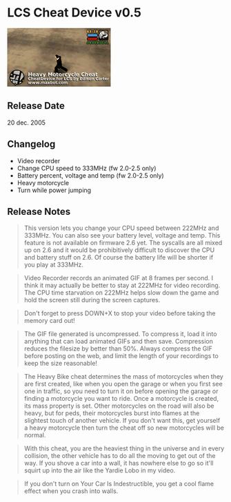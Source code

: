 # LCS Cheat Device v0.5

![Heavy Motorcycle CD v0.5](<../../../../Pictures/LCS/HeavyMotorcycle.gif>)

## Release Date
20 dec. 2005

## Changelog
 - Video recorder
 - Change CPU speed to 333MHz (fw 2.0-2.5 only)
 - Battery percent, voltage and temp (fw 2.0-2.5 only)
 - Heavy motorcycle
 - Turn while power jumping
 
## Release Notes
> This version lets you change your CPU speed between 222MHz and 333MHz. You can also see your battery level, voltage and temp. This feature is not available on firmware 2.6 yet. The syscalls are all mixed up on 2.6 and it would be prohibitively difficult to discover the CPU and battery stuff on 2.6. Of course the battery life will be shorter if you play at 333MHz.

> Video Recorder records an animated GIF at 8 frames per second. I think it may actually be better to stay at 222MHz for video recording. The CPU time starvation on 222MHz helps slow down the game and hold the screen still during the screen captures.

> Don't forget to press DOWN+X to stop your video before taking the memory card out!

> The GIF file generated is uncompressed. To compress it, load it into anything that can load animated GIFs and then save. Compression reduces the filesize by better than 50%. Always compress the GIF before posting on the web, and limit the length of your recordings to keep the size reasonable!

> The Heavy Bike cheat determines the mass of motorcycles when they are first created, like when you open the garage or when you first see one in traffic, so you need to turn it on before opening the garage or finding a motorcycle you want to ride. Once a motorcycle is created, its mass property is set. Other motorcycles on the road will also be heavy, but for peds, their motorcycles burst into flames at the slightest touch of another vehicle. If you don't want this, get yourself a heavy motorcycle then turn the cheat off so new motorcycles will be normal.

> With this cheat, you are the heaviest thing in the universe and in every collision, the other vehicle has to do all the moving to get out of the way. If you shove a car into a wall, it has nowhere else to go so it'll squirt up into the air like the Yardie Lobo in my video.

> If you don't turn on Your Car Is Indestructible, you get a cool flame effect when you crash into walls.